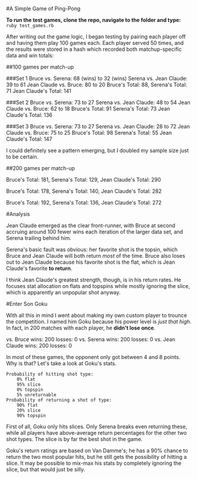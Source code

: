 #A Simple Game of Ping-Pong

**To run the test games, clone the repo, navigate to the folder and type:**
<code>ruby test_games.rb</code>

After writing out the game logic, I began testing by pairing each player off and having them play 100 games each. Each player served 50 times, and the results were stored in a hash which recorded both matchup-specific data and  win totals:

##100 games per match-up

###Set 1
Bruce vs. Serena: 68 (wins) to 32 (wins)
Serena vs. Jean Claude: 39 to 61
Jean Claude vs. Bruce:  80 to 20
Bruce's Total: 88,
Serena's Total: 71 
Jean Claude's Total: 141

###Set 2
Bruce vs. Serena: 73 to 27
Serena vs. Jean Claude: 48 to 54
Jean Claude vs. Bruce: 62 to 18
Bruce's Total: 91
Serena's Total: 73 
Jean Claude's Total: 136

###Set 3
Bruce vs. Serena: 73 to 27 
Serena vs. Jean Claude: 28 to 72 
Jean Claude vs. Bruce: 75 to 25
Bruce's Total: 98 
Serena's Total: 55
Jean Claude's Total: 147

I could definitely see a pattern emerging, but I doubled my sample size
just to be certain.

##200 games per match-up

Bruce's Total: 181, Serena's Total: 129, Jean Claude's Total: 290

Bruce's Total: 178, Serena's Total: 140, Jean Claude's Total: 282

Bruce's Total: 192, Serena's Total: 136, Jean Claude's Total: 272

#Analysis

Jean Claude emerged as the clear front-runner, with Bruce at second accruing around 100 fewer wins each iteration of the larger data set, and Serena trailing behind him.

Serena's basic fault was obvious: her favorite shot is the topsin, which Bruce and Jean Claude will both return *most* of the time. Bruce also loses out to Jean Claude because his favorite shot is the flat, which is Jean Claude's favorite **to return**.

I think Jean Claude's greatest strength, though, is in his return rates. He focuses stat allocation on flats and topspins while mostly ignoring the slice, which is apparently an unpopular shot anyway. 

#Enter Son Goku

With all this in mind I went about making my own custom player to trounce the competition. I named him Goku because his power level is *just that high*. In fact, in 200 matches with each player, he **didn't lose once**.

vs. Bruce
	wins: 200
	losses: 0
vs. Serena
	wins: 200
	losses: 0
vs. Jean Claude
	wins: 200
	losses: 0

In most of these games, the opponent only got between 4 and 8 points. Why is that? Let's take a look at Goku's stats.

	Probability of hitting shot type:
		0% flat
		95% slice
		0% topspin
		5% unreturnable
	Probability of returning a shot of type:
		90% flat
		20% slice
		90% topspin

First of all, Goku only hits slices. Only Serena breaks even returning these, while all players have above-average return percentages for the other two shot types. The slice is by far the best shot in the game.

Goku's return ratings are based on Van Damme's; he has a 90% chance to return the two most popular hits, but he still gets the possibility of hitting a slice. It may be possible to mix-max his stats by completely ignoring the slice, but that would just be silly.